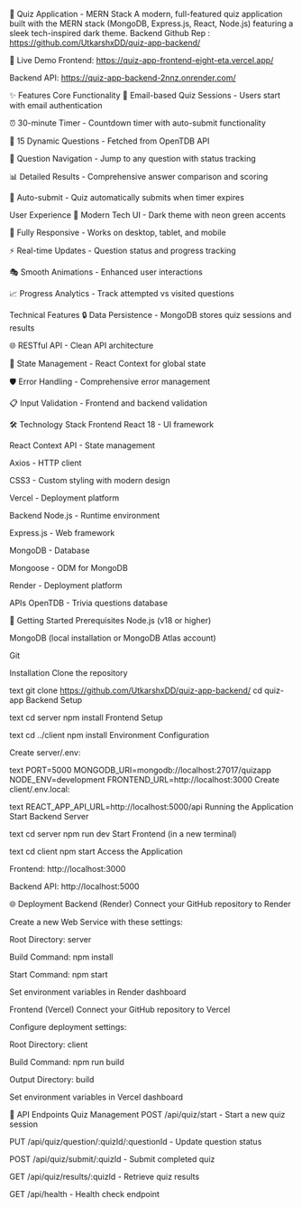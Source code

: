📝 Quiz Application - MERN Stack
A modern, full-featured quiz application built with the MERN stack (MongoDB, Express.js, React, Node.js) featuring a sleek tech-inspired dark theme.
Backend Github Rep : https://github.com/UtkarshxDD/quiz-app-backend/

🚀 Live Demo
Frontend: https://quiz-app-frontend-eight-eta.vercel.app/

Backend API: https://quiz-app-backend-2nnz.onrender.com/

✨ Features
Core Functionality
📧 Email-based Quiz Sessions - Users start with email authentication

⏰ 30-minute Timer - Countdown timer with auto-submit functionality

🎯 15 Dynamic Questions - Fetched from OpenTDB API

🧭 Question Navigation - Jump to any question with status tracking

📊 Detailed Results - Comprehensive answer comparison and scoring

🔄 Auto-submit - Quiz automatically submits when timer expires

User Experience
🎨 Modern Tech UI - Dark theme with neon green accents

📱 Fully Responsive - Works on desktop, tablet, and mobile

⚡ Real-time Updates - Question status and progress tracking

🎭 Smooth Animations - Enhanced user interactions

📈 Progress Analytics - Track attempted vs visited questions

Technical Features
🔒 Data Persistence - MongoDB stores quiz sessions and results

🌐 RESTful API - Clean API architecture

🎪 State Management - React Context for global state

🛡️ Error Handling - Comprehensive error management

📋 Input Validation - Frontend and backend validation

🛠️ Technology Stack
Frontend
React 18 - UI framework

React Context API - State management

Axios - HTTP client

CSS3 - Custom styling with modern design

Vercel - Deployment platform

Backend
Node.js - Runtime environment

Express.js - Web framework

MongoDB - Database

Mongoose - ODM for MongoDB

Render - Deployment platform

APIs
OpenTDB - Trivia questions database

🚀 Getting Started
Prerequisites
Node.js (v18 or higher)

MongoDB (local installation or MongoDB Atlas account)

Git

Installation
Clone the repository

text
git clone https://github.com/UtkarshxDD/quiz-app-backend/
cd quiz-app
Backend Setup

text
cd server
npm install
Frontend Setup

text
cd ../client
npm install
Environment Configuration

Create server/.env:

text
PORT=5000
MONGODB_URI=mongodb://localhost:27017/quizapp
NODE_ENV=development
FRONTEND_URL=http://localhost:3000
Create client/.env.local:

text
REACT_APP_API_URL=http://localhost:5000/api
Running the Application
Start Backend Server

text
cd server
npm run dev
Start Frontend (in a new terminal)

text
cd client
npm start
Access the Application

Frontend: http://localhost:3000

Backend API: http://localhost:5000

🌐 Deployment
Backend (Render)
Connect your GitHub repository to Render

Create a new Web Service with these settings:

Root Directory: server

Build Command: npm install

Start Command: npm start

Set environment variables in Render dashboard

Frontend (Vercel)
Connect your GitHub repository to Vercel

Configure deployment settings:

Root Directory: client

Build Command: npm run build

Output Directory: build

Set environment variables in Vercel dashboard

📡 API Endpoints
Quiz Management
POST /api/quiz/start - Start a new quiz session

PUT /api/quiz/question/:quizId/:questionId - Update question status

POST /api/quiz/submit/:quizId - Submit completed quiz

GET /api/quiz/results/:quizId - Retrieve quiz results

GET /api/health - Health check endpoint
